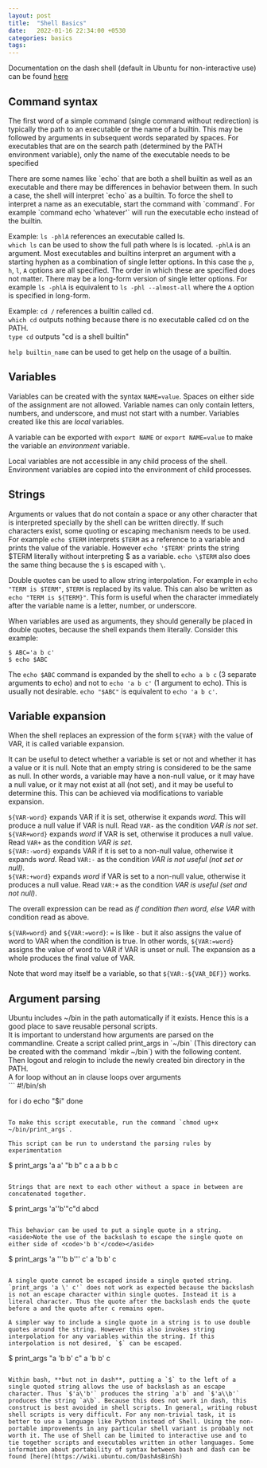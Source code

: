 ```yaml
---
layout: post
title:  "Shell Basics"
date:   2022-01-16 22:34:00 +0530
categories: basics
tags: 
---
```


Documentation on the dash shell (default in Ubuntu for non-interactive use) can be found [here](https://manpages.ubuntu.com/manpages/xenial/man1/sh.1.html)

## Command syntax

The first word of a simple command (single command without redirection) is typically the path to an executable or the name of a builtin. This may be followed by arguments in subsequent words separated by spaces. For executables that are on the search path (determined by the PATH environment variable), only the name of the executable needs to be specified

<aside>There are some names like `echo` that are both a shell builtin as well as an executable and there may be differences in behavior between them. In such a case, the shell will interpret `echo` as a builtin. To force the shell to interpret a name as an executable, start the command with `command`. For example `command echo 'whatever'` will run the executable echo instead of the builtin.</aside>

Example: `ls -phlA` references an executable called ls.  
`which ls` can be used to show the full path where ls is located.
`-phlA` is an argument. Most executables and builtins interpret an argument with a starting hyphen as a combination of single letter options. In this case the `p`, `h`, `l`, `A` options are all specified. The order in which these are specified does not matter. There may be a long-form version of single letter options. For example `ls -phlA` is equivalent to `ls -phl --almost-all` where the `A` option is specified in long-form.

Example: `cd /` references a builtin called cd.  
`which cd` outputs nothing because there is no executable called cd on the PATH.  
`type cd` outputs "cd is a shell builtin"

`help builtin_name` can be used to get help on the usage of a builtin.

## Variables

Variables can be created with the syntax `NAME=value`. Spaces on either side of the assignment are not allowed. Variable names can only contain letters, numbers, and underscore, and must not start with a number. Variables created like this are *local* variables.

A variable can be exported with `export NAME` or `export NAME=value` to make the variable an *environment* variable.

Local variables are not accessible in any child process of the shell. Environment variables are copied into the environment of child processes.

## Strings

Arguments or values that do not contain a space or any other character that is interpreted specially by the shell can be written directly. If such characters exist, some quoting or escaping mechanism needs to be used. For example `echo $TERM` interprets `$TERM` as a reference to a variable and prints the value of the variable. However `echo '$TERM'` prints the string $TERM literally without interpreting $ as a variable. `echo \$TERM` also does the same thing because the `$` is escaped with `\`.

Double quotes can be used to allow string interpolation. For example in `echo "TERM is $TERM"`, `$TERM` is replaced by its value. This can also be written as `echo "TERM is ${TERM}"`. This form is useful when the character immediately after the variable name is a letter, number, or underscore.

When variables are used as arguments, they should generally be placed in double quotes, because the shell expands them literally. Consider this example:
```
$ ABC='a b c'
$ echo $ABC
```
The `echo $ABC` command is expanded by the shell to `echo a b c` (3 separate arguments to echo) and not to `echo 'a b c'` (1 argument to echo). This is usually not desirable. `echo "$ABC"` is equivalent to `echo 'a b c'`.

## Variable expansion

When the shell replaces an expression of the form `${VAR}` with the value of VAR, it is called variable expansion.

It can be useful to detect whether a variable is set or not and whether it has a value or it is null. Note that an empty string is considered to be the same as null. In other words, a variable may have a non-null value, or it may have a null value, or it may not exist at all (not set), and it may be useful to determine this. This can be achieved via modifications to variable expansion.

`${VAR-word}` expands VAR if it is set, otherwise it expands *word*. This will produce a null value if VAR is null. Read `VAR-` as the condition *VAR is not set*.  
`${VAR+word}` expands *word* if VAR is set, otherwise it produces a null value. Read `VAR+` as the condition *VAR is set*.  
`${VAR:-word}` expands VAR if it is set to a non-null value, otherwise it expands *word*. Read `VAR:-` as the condition *VAR is not useful (not set or null)*.  
`${VAR:+word}` expands *word* if VAR is set to a non-null value, otherwise it produces a null value. Read `VAR:+` as the condition *VAR is useful (set and not null)*.  

The overall expression can be read as *if condition then word, else VAR* with condition read as above.

`${VAR=word}` and `${VAR:=word}`: `=` is like `-` but it also assigns the value of word to VAR when the condition is true. In other words, `${VAR:=word}` assigns the value of word to VAR if VAR is unset or null. The expansion as a whole produces the final value of VAR.

Note that word may itself be a variable, so that `${VAR:-${VAR_DEF}}` works.

## Argument parsing

<aside>Ubuntu includes ~/bin in the path automatically if it exists. Hence this is a good place to save reusable personal scripts.</aside>
It is important to understand how arguments are parsed on the commandline. Create a script called print_args in `~/bin` (This directory can be created with the command `mkdir ~/bin`) with the following content. Then logout and relogin to include the newly created bin directory in the PATH.

<aside>A for loop without an in clause loops over arguments</aside>
```
#!/bin/sh

for i
do echo "$i"
done
```

To make this script executable, run the command `chmod ug+x ~/bin/print_args`.

This script can be run to understand the parsing rules by experimentation
```
$ print_args 'a a' "b b" c
a a
b b
c
```

Strings that are next to each other without a space in between are concatenated together.
```
$ print_args 'a''b'"c"d
abcd
```

This behavior can be used to put a single quote in a string.
<aside>Note the use of the backslash to escape the single quote on either side of <code>'b b'</code></aside>
```
$ print_args 'a '\''b b'\'' c'
a 'b b' c


```

A single quote cannot be escaped inside a single quoted string. `print_args 'a \' c'` does not work as expected because the backslash is not an escape character within single quotes. Instead it is a literal character. Thus the quote after the backslash ends the quote before a and the quote after c remains open.

A simpler way to include a single quote in a string is to use double quotes around the string. However this also invokes string interpolation for any variables within the string. If this interpolation is not desired, `$` can be escaped.
```
$ print_args "a 'b b' c"
a 'b b' c
```

Within bash, **but not in dash**, putting a `$` to the left of a single quoted string allows the use of backslash as an escape character. Thus `$'a\'b'` produces the string `a'b` and `$'a\\b'` produces the string `a\b`. Because this does not work in dash, this construct is best avoided in shell scripts. In general, writing robust shell scripts is very difficult. For any non-trivial task, it is better to use a language like Python instead of Shell. Using the non-portable improvements in any particular shell variant is probably not worth it. The use of Shell can be limited to interactive use and to tie together scripts and executables written in other languages. Some information about portability of syntax between bash and dash can be found [here](https://wiki.ubuntu.com/DashAsBinSh)

